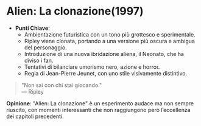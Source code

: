 # Alien: La clonazione(1997)

- **Punti Chiave**: 
  - Ambientazione futuristica con un tono più grottesco e sperimentale.
  - Ripley viene clonata, portando a una versione più oscura e ambigua del personaggio.
  - Introduzione di una nuova ibridazione aliena, il Neonato, che ha diviso i fan.
  - Tentativi di bilanciare umorismo nero, azione e horror.
  - Regia di Jean-Pierre Jeunet, con uno stile visivamente distintivo.

> "Non sai con chi stai giocando."  
> — Ripley

**Opinione**: "Alien: La clonazione" è un esperimento audace ma non sempre riuscito, con momenti interessanti che non raggiungono però l’eccellenza dei capitoli precedenti.
